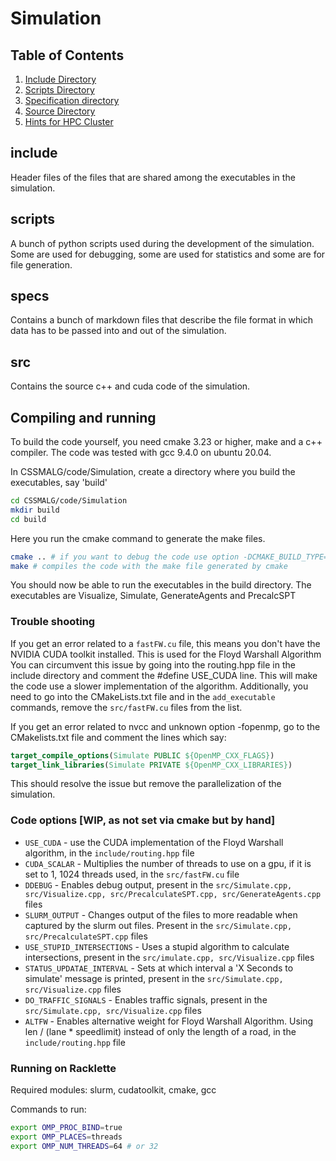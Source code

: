 # Simulation
## Table of Contents

1. [Include Directory](#include)
2. [Scripts Directory](#scripts)
3. [Specification directory](#specs)
4. [Source Directory](#src)
5. [Hints for HPC Cluster](#running-on-racklette)

## include
Header files of the files that are shared among the executables in the simulation.

## scripts
A bunch of python scripts used during the development of the simulation. Some are used for debugging, some are used 
for statistics and some are for file generation.

## specs
Contains a bunch of markdown files that describe the file format in which data has to be passed into and out of the 
simulation.

## src
Contains the source c++ and cuda code of the simulation.

## Compiling and running
To build the code yourself, you need cmake 3.23 or higher, make and a c++ compiler. The code was tested with gcc 9.4.0 on ubuntu 20.04.

In CSSMALG/code/Simulation, create a directory where you build the executables, say 'build'
```bash
cd CSSMALG/code/Simulation
mkdir build
cd build
```

Here you run the cmake command to generate the make files.
```bash
cmake .. # if you want to debug the code use option -DCMAKE_BUILD_TYPE="Debug", if you want to have the code run as fast as possible use option -DCMAKE_BUILD_TYPE="Release"
make # compiles the code with the make file generated by cmake
```

You should now be able to run the executables in the build directory. The executables are Visualize, Simulate, GenerateAgents and PrecalcSPT

### Trouble shooting
If you get an error related to a `fastFW.cu` file, this means you don't have the NVIDIA CUDA toolkit installed. This is used for the Floyd Warshall Algorithm
You can circumvent this issue by going into the routing.hpp file in the include directory and comment the #define USE_CUDA line. This will make the code use a slower implementation of the algorithm.
Additionally, you need to go into the CMakeLists.txt file and in the `add_executable` commands, remove the `src/fastFW.cu` files from the list.

If you get an error related to nvcc and unknown option -fopenmp, go to the CMakelists.txt file and comment the lines which say:
```cmake
target_compile_options(Simulate PUBLIC ${OpenMP_CXX_FLAGS})
target_link_libraries(Simulate PRIVATE ${OpenMP_CXX_LIBRARIES})
```
This should resolve the issue but remove the parallelization of the simulation.

### Code options [WIP, as not set via cmake but by hand]
- `USE_CUDA` - use the CUDA implementation of the Floyd Warshall algorithm, in the `include/routing.hpp` file
- `CUDA_SCALAR` - Multiplies the number of threads to use on a gpu, if it is set to 1, 1024 threads used, in the `src/fastFW.cu` file
- `DDEBUG` - Enables debug output, present in the `src/Simulate.cpp, src/Visualize.cpp, src/PrecalculateSPT.cpp, src/GenerateAgents.cpp` files
- `SLURM_OUTPUT` - Changes output of the files to more readable when captured by the slurm out files. Present in the `src/Simulate.cpp, src/PrecalculateSPT.cpp` files
- `USE_STUPID_INTERSECTIONS` - Uses a stupid algorithm to calculate intersections, present in the `src/imulate.cpp, src/Visualize.cpp` files
- `STATUS_UPDATAE_INTERVAL` - Sets at which interval a 'X Seconds to simulate' message is printed, present in the `src/Simulate.cpp, src/Visualize.cpp` files
- `DO_TRAFFIC_SIGNALS` - Enables traffic signals, present in the `src/Simulate.cpp, src/Visualize.cpp` files
- `ALTFW` - Enables alternative weight for Floyd Warshall Algorithm. Using len / (lane * speedlimit) instead of only the length of a road, in the `include/routing.hpp` file

### Running on Racklette
Required modules: slurm, cudatoolkit, cmake, gcc

Commands to run:
```bash
export OMP_PROC_BIND=true
export OMP_PLACES=threads
export OMP_NUM_THREADS=64 # or 32
```